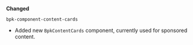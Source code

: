 **Changed**

`bpk-component-content-cards`

- Added new `BpkContentCards` component, currently used for sponsored content.
